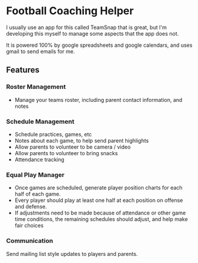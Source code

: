 # Football Coaching Helper

I usually use an app for this called TeamSnap that is great, but I'm developing this myself to manage some aspects that the app does not.

It is powered 100% by google spreadsheets and google calendars, and uses gmail to send emails for me.

## Features

### Roster Management

- Manage your teams roster, including parent contact information, and notes

### Schedule Management

- Schedule practices, games, etc
- Notes about each game, to help send parent highlights
- Allow parents to volunteer to be camera / video
- Allow parents to volunteer to bring snacks
- Attendance tracking

### Equal Play Manager

- Once games are scheduled, generate player position charts for each half of each game.
- Every player should play at least one half at each position on offense and defense.
- If adjustments need to be made because of attendance or other game time conditions, the remaining schedules should adjust, and help make fair choices

### Communication

Send mailing list style updates to players and parents.
